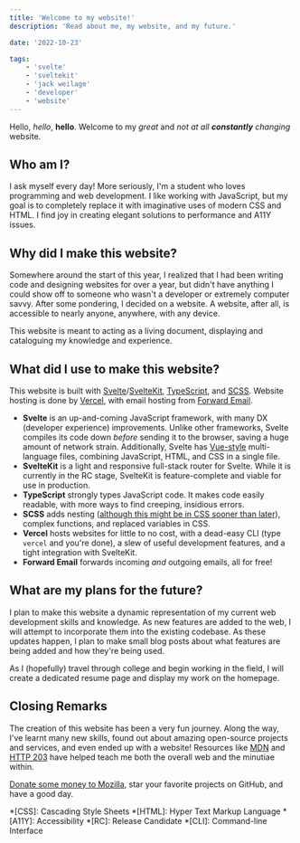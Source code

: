 ```yaml
---
title: 'Welcome to my website!'
description: 'Read about me, my website, and my future.'

date: '2022-10-23'

tags:
    - 'svelte'
    - 'sveltekit'
    - 'jack weilage'
    - 'developer'
    - 'website'
---
```


Hello, *hello*, **hello**. Welcome to my *great* and *not at all **constantly** changing* website.

## Who am I?

I ask myself every day! More seriously, I'm a student who loves programming and web development. I like working with JavaScript, but my goal is to completely replace it with imaginative uses of modern CSS and HTML. I find joy in creating elegant solutions to performance and A11Y issues.

## Why did I make this website?

Somewhere around the start of this year, I realized that I had been writing code and designing websites for over a year, but didn't have anything I could show off to someone who wasn't a developer or extremely computer savvy. After some pondering, I decided on a website. A website, after all, is accessible to nearly anyone, anywhere, with any device.

This website is meant to acting as a living document, displaying and cataloguing my knowledge and experience.

## What did I use to make this website?

This website is built with [Svelte](https://svelte.dev)/[SvelteKit](https://svelte.dev), [TypeScript](https://typescriptlang.com), and [SCSS](https://sass-lang.com). Website hosting is done by [Vercel](https://vercel.com), with email hosting from [Forward Email](https://forwardemail.net).

 - **Svelte** is an up-and-coming JavaScript framework, with many DX (developer experience) improvements. Unlike other frameworks, Svelte compiles its code down *before* sending it to the browser, saving a huge amount of network strain. Additionally, Svelte has [Vue-style](https://vuejs.org/guide/introduction.html#single-file-components) multi-language files, combining JavaScript, HTML, and CSS in a single file.
 - **SvelteKit** is a light and responsive full-stack router for Svelte. While it is currently in the RC stage, SvelteKit is feature-complete and viable for use in production.
 - **TypeScript** strongly types JavaScript code. It makes code easily readable, with more ways to find creeping, insidious errors.
 - **SCSS** adds nesting ([although this might be in CSS sooner than later](https://w3c.github.io/csswg-drafts/css-nesting/)), complex functions, and replaced variables in CSS.
 - **Vercel** hosts websites for little to no cost, with a dead-easy CLI (type `vercel` and you're done), a slew of useful development features, and a tight integration with SvelteKit.
 - **Forward Email** forwards incoming *and* outgoing emails, all for free!

## What are my plans for the future?

I plan to make this website a dynamic representation of my current web development skills and knowledge. As new features are added to the web, I will attempt to incorporate them into the existing codebase. As these updates happen, I plan to make small blog posts about what features are being added and how they're being used.

As I (hopefully) travel through college and begin working in the field, I will create a dedicated resume page and display my work on the homepage.

## Closing Remarks

The creation of this website has been a very fun journey. Along the way, I've learnt many new skills, found out about amazing open-source projects and services, and even ended up with a website! Resources like [MDN](https://developer.mozilla.org) and [HTTP 203](https://youtube.com/playlist?list=PLNYkxOF6rcIAKIQFsNbV0JDws_G_bnNo9) have helped teach me both the overall web and the minutiae within.

[Donate some money to Mozilla](https://donate.mozilla.org/en-US/), star your favorite projects on GitHub, and have a good day.

*[CSS]: Cascading Style Sheets
*[HTML]: Hyper Text Markup Language
*[A11Y]: Accessibility
*[RC]: Release Candidate
*[CLI]: Command-line Interface